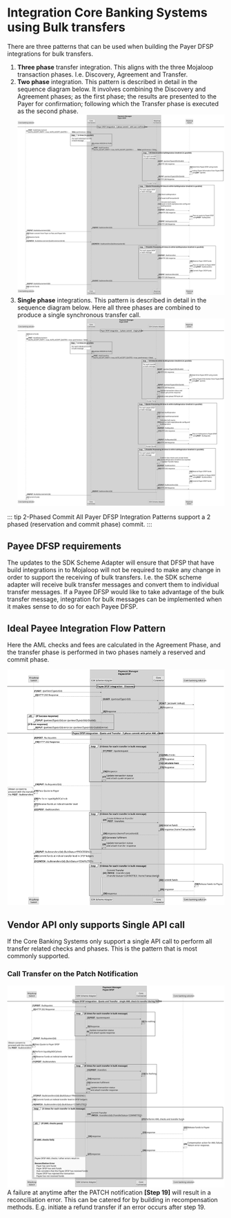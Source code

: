 # Integration Core Banking Systems using Bulk transfers
There are three patterns that can be used when building the Payer DFSP integrations for bulk transfers.
1. **Three phase** transfer integration. This aligns with the three Mojaloop transaction phases. I.e. Discovery, Agreement and Transfer.
1. **Two phase** integration. This pattern is described in detail in the sequence diagram below. It involves combining the Discovery and Agreement phases; as the first phase; the results are presented to the Payer for confirmation; following which the Transfer phase is executed as the second phase.
![Payer DFSP Integration Two Phase Transactional Flow Pattern](./assets/sequence/PayerDFSPBulkTwoPhasePattern.svg)
1. **Single phase** integrations. This pattern is described in detail in the sequence diagram below. Here all three phases are combined to produce a single synchronous transfer call.
![Payer DFSP Integration Single Phase Transactional Flow Pattern](./assets/sequence/PayerDFSPBulkSinglePhasePattern.svg)


::: tip 2-Phased Commit
All Payer DFSP Integration Patterns support a 2 phased (reservation and commit phase) commit.
:::

## Payee DFSP requirements
The updates to the SDK Scheme Adapter will ensure that DFSP that have build integrations in to Mojaloop will not be required to make any change in order to support the receiving of bulk transfers. I.e. the SDK scheme adapter will receive bulk transfer messages and convert them to individual transfer messages.
If a Payee DFSP would like to take advantage of the bulk transfer message, integration for bulk messages can be implemented when it makes sense to do so for each Payee DFSP.


## Ideal Payee Integration Flow Pattern

Here the AML checks and fees are calculated in the Agreement Phase, and the transfer phase is performed in two phases namely a reserved and commit phase.

![Payee DFSP Bulk Integration Ideal Pattern](./assets/sequence/PayeeDFSPBulkIdealPattern.svg)

## Vendor API only supports Single API call
If the Core Banking Systems only support a single API call to perform all transfer related checks and phases. This is the pattern that is most commonly supported.
### Call Transfer on the Patch Notification
![Payee DFSP Integration during Patch Notification](./assets/sequence/PayeeDFSPBulkSinglePhaseOnPatch.svg)
A failure at anytime after the PATCH notification **[Step 19]** will result in a reconciliation error. This can be catered for by building in recompensation methods. E.g. initiate a refund transfer if an error occurs after step 19.
